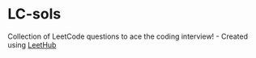 # LC-sols
Collection of LeetCode questions to ace the coding interview! - Created using [LeetHub](https://github.com/QasimWani/LeetHub)
